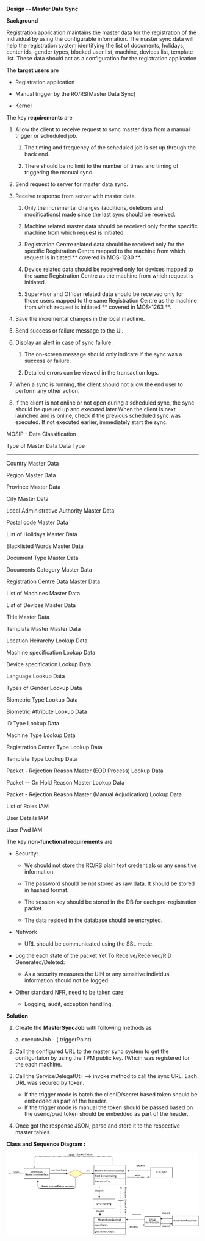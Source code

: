 **Design -- Master Data Sync**

**Background**

Registration application maintains the master data for the registration
of the individual by using the configurable information. The master sync
data will help the registration system identifying the list of
documents, holidays, center ids, gender types, blocked user list,
machine, devices list, template list. These data should act as a
configuration for the registration application

The **target users** are

-   Registration application

-   Manual trigger by the RO/RS\[Master Data Sync\]

-   Kernel

The key **requirements** are

1.  Allow the client to receive request to sync master data from a
    manual trigger or scheduled job.

    1.  The timing and frequency of the scheduled job is set up through
        the back end.

    2.  There should be no limit to the number of times and timing of
        triggering the manual sync.

2.  Send request to server for master data sync.

3.  Receive response from server with master data.

    1.  Only the incremental changes (additions, deletions and
        modifications) made since the last sync should be received.

    2.  Machine related master data should be received only for the
        specific machine from which request is initiated.

    3.  Registration Centre related data should be received only for the
        specific Registration Centre mapped to the machine from which
        request is initiated \*\* covered in MOS‌-1280 \*\*.

    4.  Device related data should be received only for devices mapped
        to the same Registration Centre as the machine from which
        request is initiated.

    5.  Supervisor and Officer related data should be received only for
        those users mapped to the same Registration Centre as the
        machine from which request is initiated \*\* covered in
        MOS‌-1263 \*\*.

4.  Save the incremental changes in the local machine.

5.  Send success or failure message to the UI.

6.  Display an alert in case of sync failure.

    1.  The on-screen message should only indicate if the sync was a
        success or failure.

    2.  Detailed errors can be viewed in the transaction logs.

7.  When a sync is running, the client should not allow the end user to
    perform any other action.

8.  If the client is not online or not open during a scheduled sync, the
    sync should be queued up and executed later.When the client is next
    launched and is online, check if the previous scheduled sync was
    executed. If not executed earlier, immediately start the sync.

MOSIP - Data Classification

  Type of Master Data                                      Data Type
  
  -------------------------------------------------------- -------------
  
  Country                                                  Master Data
  
  Region                                                   Master Data
  
  Province                                                 Master Data
  
  City                                                     Master Data
  
  Local Administrative Authority                           Master Data
  
  Postal code                                              Master Data
  
  List of Holidays                                         Master Data
  
  Blacklisted Words                                        Master Data
  
  Document Type                                            Master Data
  
  Documents Category                                       Master Data
  
  Registration Centre Data                                 Master Data
  
  List of Machines                                         Master Data
  
  List of Devices                                          Master Data
  
  Title                                                    Master Data
  
  Template Master                                          Master Data
  
  Location Heirarchy                                       Lookup Data
  
  Machine specification                                    Lookup Data
  
  Device specification                                     Lookup Data
  
  Language                                                 Lookup Data
  
  Types of Gender                                          Lookup Data
  
  Biometric Type                                           Lookup Data
  
  Biometric Attribute                                      Lookup Data
  
  ID Type                                                  Lookup Data
  
  Machine Type                                             Lookup Data
  
  Registration Center Type                                 Lookup Data
  
  Template Type                                            Lookup Data
  
  Packet - Rejection Reason Master (EOD Process)           Lookup Data
  
  Packet -- On Hold Reason Master                          Lookup Data
  
  Packet - Rejection Reason Master (Manual Adjudication)   Lookup Data
  
  List of Roles                                            IAM
  
  User Details                                             IAM
  
  User Pwd                                                 IAM

The key **non-functional requirements** are

-   Security:

    -   We should not store the RO/RS plain text credentials or any
        sensitive information.

    -   The password should be not stored as raw data. It should be
        stored in hashed format.

    -   The session key should be stored in the DB for each
        pre-registration packet.

    -   The data resided in the database should be encrypted.

-   Network

    -   URL should be communicated using the SSL mode.

-   Log the each state of the packet Yet To Receive/Received/RID
    Generated/Deleted:

    -   As a security measures the UIN or any sensitive individual
        information should not be logged.

-   Other standard NFR, need to be taken care:

    -   Logging, audit, exception handling.

**Solution**

1.  Create the **MasterSyncJob** with following methods as

    a.  executeJob - ( triggerPoint)
    
2.  Call the configured URL to the master sync system to get the configurtaion
    by using the TPM public key. [Whcih was registered for the each machine.
    
3. Call the ServiceDelegatUtil --> invoke method to call the sync URL.
   Each URL was secured by token. 
     - If the trigger mode is batch the clienID/secret based token should be 
        embedded as part of the header.
    - If the trigger mode is manual the token  should be passed based on the userid/pwd
        token should be embedded as part of the header.
4.  Once got the response JSON, parse and store it to the respective master tables.


**Class and Sequence Diagram :**

![Master Data Sync Class and Sequence Diagram](_images/MasterSync.jpg)
